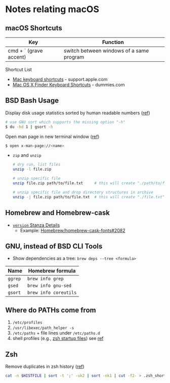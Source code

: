 # Notes relating macOS

## macOS Shortcuts

| Key                    | Function                                   |
| ---------------------- | ------------------------------------------ |
| cmd + ` (grave accent) | switch between windows of a same program |

Shortcut List
 * [Mac keyboard shortcuts](https://support.apple.com/en-us/HT201236) - support.apple.com
 * [Mac OS X Finder Keyboard Shortcuts](https://www.dummies.com/computers/macs/macbook/mac-os-x-finder-keyboard-shortcuts/) - dummies.com

## BSD Bash Usage

Display disk usage statistics sorted by human readable numbers ([ref](https://serverfault.com/a/156648))
```bash
# use GNU sort which supports the missing option "-h"
$ du -hd 1 | gsort -h
```

Open man page in new terminal window ([ref](https://scriptingosx.com/2017/04/on-viewing-man-pages/))
```bash
$ open x-man-page://<name>
```

- `zip` and `unzip`
    ```bash
    # dry run, list files
    unzip -l file.zip

    # unzip specific file
    unzip file.zip path/to/file.txt     # this will create "./path/to/file.txt"

    # unzip specific file and drop directory structures in archive
    unzip -j file.zip path/to/file.txt  # this will create "./file.txt"
    ```

## Homebrew and Homebrew-cask

* [`version` Stanza Details](https://github.com/Homebrew/homebrew-cask/blob/master/doc/cask_language_reference/stanzas/version.md)
  * Example: [Homebrew/homebrew-cask-fonts#2082](https://github.com/Homebrew/homebrew-cask-fonts/issues/2082)

## GNU, instead of BSD CLI Tools
* Show dependencies as a tree: `brew deps --tree <formula>`

| Name    | Homebrew formula    |
| ------- | ------------------- |
| `ggrep` | `brew info grep`    |
| `gsed`  | `brew info gnu-sed` |
| `gsort` | `brew info coreutils` |

## Where do PATHs come from

1. `/etc/profiles`
1. `/usr/libexec/path_helper -s`
1. `/etc/paths` + file lines under `/etc/paths.d`
1. shell profiles (e.g., [zsh startup files](http://zsh.sourceforge.net/Doc/Release/Files.html#Startup_002fShutdown-Files))
see [ref](https://scriptingosx.com/2017/05/where-paths-come-from/)

## Zsh

Remove duplicates in zsh history ([ref](https://qr.ae/pNk9yZ))
```bash
cat -n $HISTFILE | sort -t ';' -uk2 | sort -nk1 | cut -f2- > .zsh_short_history
```
